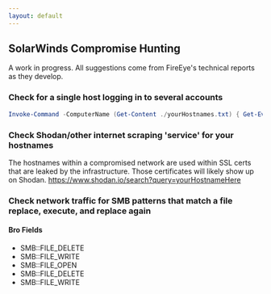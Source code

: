 ```yaml
---
layout: default
---
```


## SolarWinds Compromise Hunting
A work in progress. All suggestions come from FireEye's technical reports as they develop.

### Check for a single host logging in to several accounts
```Powershell
Invoke-Command -ComputerName (Get-Content ./yourHostnames.txt) { Get-EventLog -LogName security -InstanceId 4624 | Select-Object @{Name="Account";Expression={ $_.ReplacementStrings[5]}} | Group-Object Account | Select Count,Name | Sort-Object Count -Descending }
```

### Check Shodan/other internet scraping 'service' for your hostnames
The hostnames within a compromised network are used within SSL certs that are leaked by the infrastructure. Those certificates will likely show up on Shodan.
https://www.shodan.io/search?query=yourHostnameHere

### Check network traffic for SMB patterns that match a file replace, execute, and replace again
#### Bro Fields
- SMB::FILE_DELETE
- SMB::FILE_WRITE
- SMB::FILE_OPEN
- SMB::FILE_DELETE
- SMB::FILE_WRITE
